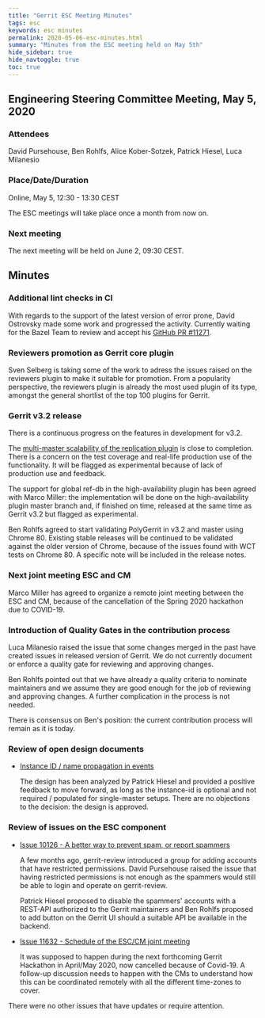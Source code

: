 ```yaml
---
title: "Gerrit ESC Meeting Minutes"
tags: esc
keywords: esc minutes
permalink: 2020-05-06-esc-minutes.html
summary: "Minutes from the ESC meeting held on May 5th"
hide_sidebar: true
hide_navtoggle: true
toc: true
---
```


## Engineering Steering Committee Meeting, May 5, 2020

### Attendees

David Pursehouse, Ben Rohlfs, Alice Kober-Sotzek, Patrick Hiesel, Luca Milanesio

### Place/Date/Duration

Online, May 5, 12:30 - 13:30 CEST

The ESC meetings will take place once a month from now on.

### Next meeting

The next meeting will be held on June 2, 09:30 CEST.

## Minutes

### Additional lint checks in CI

With regards to the support of the latest version of error prone, David Ostrovsky made some
work and progressed the activity. Currently waiting for the Bazel Team to review and accept
his [GitHub PR #11271](https://github.com/bazelbuild/bazel/pull/11271).


### Reviewers promotion as Gerrit core plugin

Sven Selberg is taking some of the work to adress the issues raised on the reviewers plugin
to make it suitable for promotion.
From a popularity perspective, the reviewers plugin is already the most used plugin
of its type, amongst the general shortlist of the top 100 plugins for Gerrit.

### Gerrit v3.2 release

There is a continuous progress on the features in development for v3.2.

The [multi-master scalability of the replication plugin](https://www.gerritcodereview.com/design-docs/scaling-multi-master-replication.html)
is close to completion. There is a concern on the test coverage and real-life production
use of the functionality. It will be flagged as experimental because of lack of production use
and feedback.

The support for global ref-db in the high-availability plugin has been agreed with Marco Miller:
the implementation will be done on the high-availability plugin master branch and, if finished on time,
released at the same time as Gerrit v3.2 but flagged as experimental.

Ben Rohlfs agreed to start validating PolyGerrit in v3.2 and master using Chrome 80. Existing stable
releases will be continued to be validated against the older version of Chrome, because of the issues
found with WCT tests on Chrome 80. A specific note will be included in the release notes.

### Next joint meeting ESC and CM

Marco Miller has agreed to organize a remote joint meeting between the ESC and CM, because of the
cancellation of the Spring 2020 hackathon due to COVID-19.

### Introduction of Quality Gates in the contribution process

Luca Milanesio raised the issue that some changes merged in the past have created issues in released
version of Gerrit. We do not currently document or enforce a quality gate for reviewing and approving
changes.

Ben Rohlfs pointed out that we have already a quality criteria to nominate maintainers and we assume they
are good enough for the job of reviewing and approving changes. A further complication in the process
is not needed.

There is consensus on Ben's position: the current contribution process will remain as it is today.

### Review of open design documents

* [Instance ID / name propagation in events](https://gerrit-review.googlesource.com/c/homepage/+/257972)

  The design has been analyzed by Patrick Hiesel and provided a positive feedback
  to move forward, as long as the instance-id is optional and not required / populated for single-master
  setups. There are no objections to the decision: the design is approved.


### Review of issues on the ESC component

* [Issue 10126 - A better way to prevent spam, or report spammers](http://bugs.chromium.org/p/gerrit/issues/detail?id=10126)

  A few months ago, gerrit-review introduced a group for adding accounts that have restricted permissions.
  David Pursehouse raised the issue that having restricted permissions is not enough as the spammers
  would still be able to login and operate on gerrit-review.

  Patrick Hiesel proposed to disable the spammers' accounts with a REST-API
  authorized to the Gerrit maintainers and Ben Rohlfs proposed to add button on the Gerrit
  UI should a suitable API be available in the backend.

* [Issue 11632 - Schedule of the ESC/CM joint meeting](http://bugs.chromium.org/p/gerrit/issues/detail?id=11632)

  It was supposed to happen during the next forthcoming Gerrit Hackathon in
  April/May 2020, now cancelled because of Covid-19. A follow-up discussion
  needs to happen with the CMs to understand how this can be
  coordinated remotely with all the different time-zones to cover.

There were no other issues that have updates or require attention.


